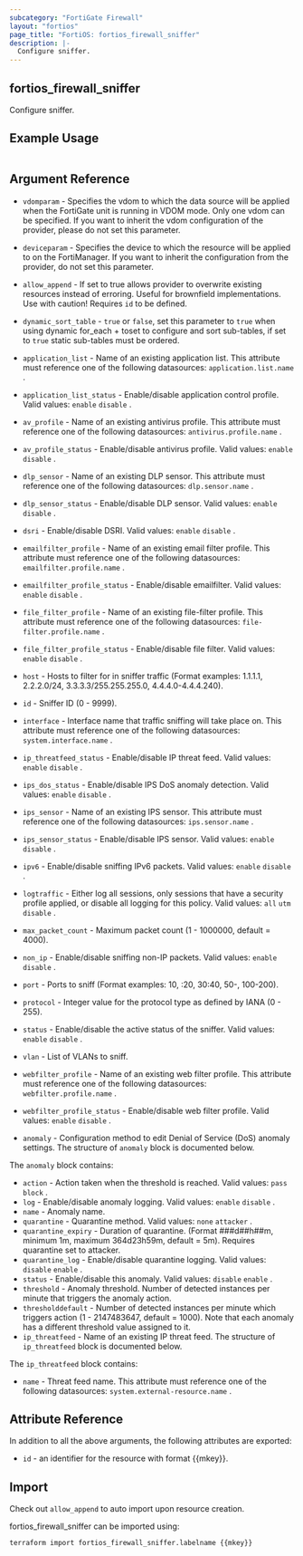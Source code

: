 ```yaml
---
subcategory: "FortiGate Firewall"
layout: "fortios"
page_title: "FortiOS: fortios_firewall_sniffer"
description: |-
  Configure sniffer.
---
```


## fortios_firewall_sniffer
Configure sniffer.

## Example Usage

```hcl

```

## Argument Reference
* `vdomparam` - Specifies the vdom to which the data source will be applied when the FortiGate unit is running in VDOM mode. Only one vdom can be specified. If you want to inherit the vdom configuration of the provider, please do not set this parameter.
* `deviceparam` - Specifies the device to which the resource will be applied to on the FortiManager. If you want to inherit the configuration from the provider, do not set this parameter.
* `allow_append` - If set to true allows provider to overwrite existing resources instead of erroring. Useful for brownfield implementations. Use with caution! Requires `id` to be defined.
* `dynamic_sort_table` - `true` or `false`, set this parameter to `true` when using dynamic for_each + toset to configure and sort sub-tables, if set to `true` static sub-tables must be ordered.

* `application_list` - Name of an existing application list. This attribute must reference one of the following datasources: `application.list.name` .
* `application_list_status` - Enable/disable application control profile. Valid values: `enable` `disable` .
* `av_profile` - Name of an existing antivirus profile. This attribute must reference one of the following datasources: `antivirus.profile.name` .
* `av_profile_status` - Enable/disable antivirus profile. Valid values: `enable` `disable` .
* `dlp_sensor` - Name of an existing DLP sensor. This attribute must reference one of the following datasources: `dlp.sensor.name` .
* `dlp_sensor_status` - Enable/disable DLP sensor. Valid values: `enable` `disable` .
* `dsri` - Enable/disable DSRI. Valid values: `enable` `disable` .
* `emailfilter_profile` - Name of an existing email filter profile. This attribute must reference one of the following datasources: `emailfilter.profile.name` .
* `emailfilter_profile_status` - Enable/disable emailfilter. Valid values: `enable` `disable` .
* `file_filter_profile` - Name of an existing file-filter profile. This attribute must reference one of the following datasources: `file-filter.profile.name` .
* `file_filter_profile_status` - Enable/disable file filter. Valid values: `enable` `disable` .
* `host` - Hosts to filter for in sniffer traffic (Format examples: 1.1.1.1, 2.2.2.0/24, 3.3.3.3/255.255.255.0, 4.4.4.0-4.4.4.240).
* `id` - Sniffer ID (0 - 9999).
* `interface` - Interface name that traffic sniffing will take place on. This attribute must reference one of the following datasources: `system.interface.name` .
* `ip_threatfeed_status` - Enable/disable IP threat feed. Valid values: `enable` `disable` .
* `ips_dos_status` - Enable/disable IPS DoS anomaly detection. Valid values: `enable` `disable` .
* `ips_sensor` - Name of an existing IPS sensor. This attribute must reference one of the following datasources: `ips.sensor.name` .
* `ips_sensor_status` - Enable/disable IPS sensor. Valid values: `enable` `disable` .
* `ipv6` - Enable/disable sniffing IPv6 packets. Valid values: `enable` `disable` .
* `logtraffic` - Either log all sessions, only sessions that have a security profile applied, or disable all logging for this policy. Valid values: `all` `utm` `disable` .
* `max_packet_count` - Maximum packet count (1 - 1000000, default = 4000).
* `non_ip` - Enable/disable sniffing non-IP packets. Valid values: `enable` `disable` .
* `port` - Ports to sniff (Format examples: 10, :20, 30:40, 50-, 100-200).
* `protocol` - Integer value for the protocol type as defined by IANA (0 - 255).
* `status` - Enable/disable the active status of the sniffer. Valid values: `enable` `disable` .
* `vlan` - List of VLANs to sniff.
* `webfilter_profile` - Name of an existing web filter profile. This attribute must reference one of the following datasources: `webfilter.profile.name` .
* `webfilter_profile_status` - Enable/disable web filter profile. Valid values: `enable` `disable` .
* `anomaly` - Configuration method to edit Denial of Service (DoS) anomaly settings. The structure of `anomaly` block is documented below.

The `anomaly` block contains:

* `action` - Action taken when the threshold is reached. Valid values: `pass` `block` .
* `log` - Enable/disable anomaly logging. Valid values: `enable` `disable` .
* `name` - Anomaly name.
* `quarantine` - Quarantine method. Valid values: `none` `attacker` .
* `quarantine_expiry` - Duration of quarantine. (Format ###d##h##m, minimum 1m, maximum 364d23h59m, default = 5m). Requires quarantine set to attacker.
* `quarantine_log` - Enable/disable quarantine logging. Valid values: `disable` `enable` .
* `status` - Enable/disable this anomaly. Valid values: `disable` `enable` .
* `threshold` - Anomaly threshold. Number of detected instances per minute that triggers the anomaly action.
* `thresholddefault` - Number of detected instances per minute which triggers action (1 - 2147483647, default = 1000). Note that each anomaly has a different threshold value assigned to it.
* `ip_threatfeed` - Name of an existing IP threat feed. The structure of `ip_threatfeed` block is documented below.

The `ip_threatfeed` block contains:

* `name` - Threat feed name. This attribute must reference one of the following datasources: `system.external-resource.name` .

## Attribute Reference

In addition to all the above arguments, the following attributes are exported:
* `id` - an identifier for the resource with format {{mkey}}.

## Import

Check out `allow_append` to auto import upon resource creation.

fortios_firewall_sniffer can be imported using:
```sh
terraform import fortios_firewall_sniffer.labelname {{mkey}}
```

